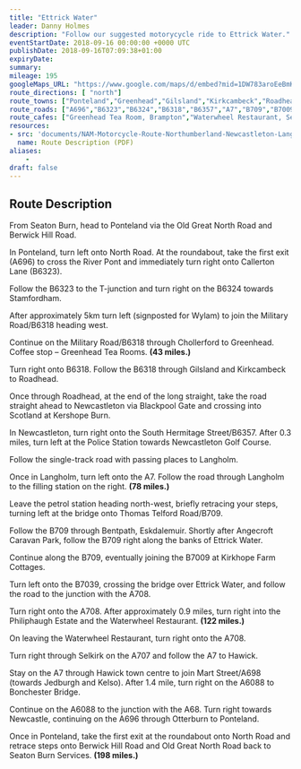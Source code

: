 ```yaml
---
title: "Ettrick Water"
leader: Danny Holmes
description: "Follow our suggested motorycycle ride to Ettrick Water."
eventStartDate: 2018-09-16 00:00:00 +0000 UTC
publishDate: 2018-09-16T07:09:38+01:00
expiryDate:
summary:
mileage: 195
googleMaps_URL: "https://www.google.com/maps/d/embed?mid=1DW783aroEeBmKgCtgjwvpzl6xZQskEwH"
route_directions: [ "north"]
route_towns: ["Ponteland","Greenhead","Gilsland","Kirkcambeck","Roadhead","Newcastleton","Blackpool Gate","Kershope Burn","Langholm","Bentpath","Eskdalemuir","Selkirk","Hawick","Bonchester Bridge","Otterburn"]
route_roads: ["A696","B6323","B6324","B6318","B6357","A7","B709","B7009","B7039","A708","A698","A6088","A68"]
route_cafes: ["Greenhead Tea Room, Brampton","Waterwheel Restaurant, Selkirk"]
resources:
- src: 'documents/NAM-Motorcycle-Route-Northumberland-Newcastleton-Langholm-Ettrick-Water.pdf'
  name: Route Description (PDF)
aliases:
    - 
draft: false
---
```


## Route Description

From Seaton Burn, head to Ponteland via the Old Great North Road and Berwick Hill Road.

In Ponteland, turn left onto North Road. At the roundabout, take the first exit (A696) to cross the River Pont and immediately turn right onto Callerton Lane (B6323).

Follow the B6323 to the T-junction and turn right on the B6324 towards Stamfordham.

After approximately 5km turn left (signposted for Wylam) to join the Military Road/B6318 heading west.

Continue on the Military Road/B6318 through Chollerford to Greenhead.
Coffee stop – Greenhead Tea Rooms. **(43 miles.)** 

Turn right onto B6318. Follow the B6318 through Gilsland and Kirkcambeck to Roadhead.

Once through Roadhead, at the end of the long straight, take the road straight ahead to Newcastleton via Blackpool Gate and crossing into Scotland at Kershope Burn.

In Newcastleton, turn right onto the South Hermitage Street/B6357. After 0.3 miles, turn left at the Police Station towards Newcastleton Golf Course.

Follow the single-track road with passing places to Langholm.

Once in Langholm, turn left onto the A7. Follow the road through Langholm to the filling station on the right. **(78 miles.)** 

Leave the petrol station heading north-west, briefly retracing your steps, turning left at the bridge onto Thomas Telford Road/B709.

Follow the B709 through Bentpath, Eskdalemuir. Shortly after Angecroft Caravan Park, follow the B709 right along the banks of Ettrick Water.

Continue along the B709, eventually joining the B7009 at Kirkhope Farm Cottages.

Turn left onto the B7039, crossing the bridge over Ettrick Water, and follow the road to the junction with the A708.

Turn right onto the A708. After approximately 0.9 miles, turn right into the Philiphaugh Estate and the Waterwheel Restaurant. **(122 miles.)** 

On leaving the Waterwheel Restaurant, turn right onto the A708.

Turn right through Selkirk on the A707 and follow the A7 to Hawick.

Stay on the A7 through Hawick town centre to join Mart Street/A698 (towards Jedburgh and Kelso).
After 1.4 mile, turn right on the A6088 to Bonchester Bridge.

Continue on the A6088 to the junction with the A68. Turn right towards Newcastle, continuing on the A696 through Otterburn to Ponteland.

Once in Ponteland, take the first exit at the roundabout onto North Road and retrace steps onto Berwick Hill Road and Old Great North Road back to Seaton Burn Services. **(198 miles.)**